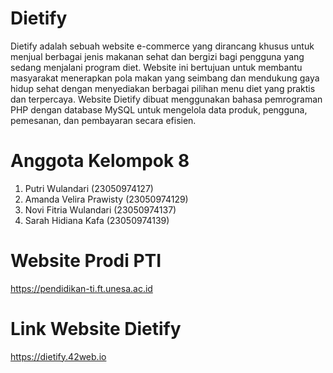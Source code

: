 # Dietify

Dietify adalah sebuah website e-commerce yang dirancang khusus untuk menjual berbagai jenis makanan sehat dan bergizi bagi pengguna yang sedang menjalani program diet. Website ini bertujuan untuk membantu masyarakat menerapkan pola makan yang seimbang dan mendukung gaya hidup sehat dengan menyediakan berbagai pilihan menu diet yang praktis dan terpercaya. Website Dietify dibuat menggunakan bahasa pemrograman PHP dengan database MySQL untuk mengelola data produk, pengguna, pemesanan, dan pembayaran secara efisien.


# Anggota Kelompok 8

1. Putri Wulandari (23050974127)
2. Amanda Velira Prawisty (23050974129)
3. Novi Fitria Wulandari (23050974137)
4. Sarah Hidiana Kafa (23050974139)


# Website Prodi PTI 

https://pendidikan-ti.ft.unesa.ac.id


# Link Website Dietify

https://dietify.42web.io
